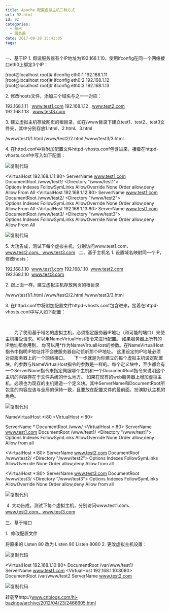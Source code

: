 ```yaml
---
title: Apache 配置虚拟主机三种方式
url: 92.html
id: 92
categories:
  - 技术
  - 服务器
date: 2017-09-28 15:41:05
tags:
---
```


一、基于IP 1. 假设服务器有个IP地址为192.168.1.10，使用ifconfig在同一个网络接口eth0上绑定3个IP：

\[root@localhost root\]# ifconfig eth0:1 192.168.1.11 \[root@localhost root\]# ifconfig eth0:2 192.168.1.12 \[root@localhost root\]# ifconfig eth0:3 192.168.1.13

2\. 修改hosts文件，添加三个域名与之一一对应：

192.168.1.11   www.test1.com 192.168.1.12   www.test2.com 192.168.1.13   www.test3.com

3\. 建立虚拟主机存放网页的根目录，如在/www目录下建立test1、test2、test3文件夹，其中分别存放1.html、2.html、3.html

/www/test1/1.html /www/test2/2.html /www/test3/3.html

4\. 在httpd.conf中将附加配置文件httpd-vhosts.conf包含进来，接着在httpd-vhosts.conf中写入如下配置：  

![复制代码](http://common.cnblogs.com/images/copycode.gif)

<VirtualHost 192.168.1.11:80> ServerName www.test1.com DocumentRoot /www/test1/ <Directory "/www/test1"> Options Indexes FollowSymLinks AllowOverride None Order allow,deny Allow From All </Directory> </VirtualHost> <VirtualHost 192.168.1.12:80> ServerName www.test1.com DocumentRoot /www/test2/ <Directory "/www/test2"> Options Indexes FollowSymLinks AllowOverride None Order allow,deny Allow From All </Directory> </VirtualHost> <VirtualHost 192.168.1.13:80> ServerName www.test1.com DocumentRoot /www/test3/ <Directory "/www/test3"> Options Indexes FollowSymLinks AllowOverride None Order allow,deny Allow From All </Directory> </VirtualHost>

![复制代码](http://common.cnblogs.com/images/copycode.gif)

5\. 大功告成，测试下每个虚拟主机，分别访问www.test1.com、www.test2.com、www.test3.com   二、基于主机名 1. 设置域名映射同一个IP，修改hosts：

192.168.1.10  www.test1.com 192.168.1.10  www.test2.com 192.168.1.10  www.test3.com

2\. 跟上面一样，建立虚拟主机存放网页的根目录

/www/test1/1.html /www/test2/2.html /www/test3/3.html

3\. 在httpd.conf中将附加配置文件httpd-vhosts.conf包含进来，接着在httpd-vhosts.conf中写入如下配置：

 

　　为了使用基于域名的虚拟主机，必须指定服务器IP地址（和可能的端口）来使主机接受请求。可以用NameVirtualHost指令来进行配置。 如果服务器上所有的IP地址都会用到， 你可以用*作为NameVirtualHost的参数。在NameVirtualHost指令中指明IP地址并不会使服务器自动侦听那个IP地址。 这里设定的IP地址必须对应服务器上的一个网络接口。　　下一步就是为你建立的每个虚拟主机设定<VirtualHost>配置块，<VirtualHost>的参数与NameVirtualHost指令的参数是一样的。每个<VirtualHost>定义块中，至少都会有一个ServerName指令来指定伺服哪个主机和一个DocumentRoot指令来说明这个主机的内容存在于文件系统的什么地方。 如果在现有的web服务器上增加虚拟主机，必须也为现存的主机建造一个<VirtualHost>定义块。其中ServerName和DocumentRoot所包含的内容应该与全局的保持一致，且要放在配置文件的最前面，扮演默认主机的角色。

![复制代码](http://common.cnblogs.com/images/copycode.gif)

NameVirtualHost *:80 <VirtualHost *:80>

ServerName * DocumentRoot /www/ </VirtualHost> <VirtualHost *:80> ServerName www.test1.com DocumentRoot /www/test1/ <Directory "/www/test1"> Options Indexes FollowSymLinks AllowOverride None Order allow,deny Allow from all </Directory> </VirtualHost>  

<VirtualHost *:80> ServerName www.test2.com DocumentRoot /www/test2/ <Directory "/www/test2"> Options Indexes FollowSymLinks AllowOverride None Order allow,deny Allow from all </Directory> </VirtualHost>

<VirtualHost *:80> ServerName www.test3.com DocumentRoot /www/test3/ <Directory "/www/test3"> Options Indexes FollowSymLinks AllowOverride None Order allow,deny Allow from all </Directory> </VirtualHost>

![复制代码](http://common.cnblogs.com/images/copycode.gif)

 4\. 大功告成，测试下每个虚拟主机，分别访问www.test1.com、www.test2.com、www.test3.com  

三、基于端口

1.  修改配置文件

将原来的 Listen 80 改为 Listen 80 Listen 8080 2. 更改虚拟主机设置：

![复制代码](http://common.cnblogs.com/images/copycode.gif)

<VirtualHost 192.168.1.10:80> DocumentRoot /var/www/test1/ ServerName www.test1.com </VirtualHost> <VirtualHost 192.168.1.10:8080> DocumentRoot /var/www/test2 ServerName www.test2.com </VirtualHost>

![复制代码](http://common.cnblogs.com/images/copycode.gif)

转载至http://www.cnblogs.com/hi-bazinga/archive/2012/04/23/2466605.html